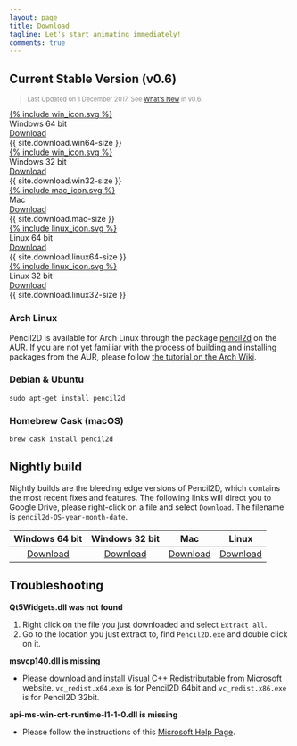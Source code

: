 ```yaml
---
layout: page
title: Download
tagline: Let's start animating immediately! 
comments: true
---
```


## Current Stable Version (v0.6)

<blockquote style="color:#898989;font-size:0.8em">
Last Updated on 1 December 2017. See  
<a href="/2017/12/introducing-pencil2d-0.6.html">What's New</a> in v0.6.
</blockquote>

<div class="download-tiles">
<div></div>
<div class="download-tile">
  <a href="{{ site.download.win64 }}">
    {% include win_icon.svg %} 
  </a><br>
  Windows 64 bit <br>
  <a href="{{ site.download.win64 }}">Download</a>
  <div class="download-size">{{ site.download.win64-size }}</div>
</div>

<div class="download-tile">
  <a href="{{ site.download.win32 }}">
    {% include win_icon.svg %}
  </a><br>
  Windows 32 bit <br>
  <a href="{{ site.download.win32 }}">Download</a>
  <div class="download-size">{{ site.download.win32-size }}</div>
</div>

<div class="download-tile">
  <a href="{{ site.download.mac }}">
    {% include mac_icon.svg %}
  </a><br>
  Mac <br>
  <a href="{{ site.download.mac }}">Download</a>
  <div class="download-size">{{ site.download.mac-size }}</div>
</div>

<div class="download-tile">
  <a href="{{ site.download.linux64 }}">
    {% include linux_icon.svg %}
  </a><br>
  Linux 64 bit<br>
  <a href="{{ site.download.linux64 }}">Download</a>
  <div class="download-size">{{ site.download.linux64-size }}</div>
</div>

<div class="download-tile">
  <a href="{{ site.download.linux32 }}">
    {% include linux_icon.svg %}
  </a><br>
  Linux 32 bit<br>
  <a href="{{ site.download.linux32 }}">Download</a>
  <div class="download-size">{{ site.download.linux32-size }}</div>
</div>

</div>
<div style="clear:both"></div>


### Arch Linux

Pencil2D is available for Arch Linux through the package [pencil2d](https://aur.archlinux.org/packages/pencil2d) on the AUR. If you are not yet familiar with the process of building and installing packages from the AUR, please follow [the tutorial on the Arch Wiki](https://wiki.archlinux.org/index.php/Arch_User_Repository#Installing_packages).

### Debian & Ubuntu

```
sudo apt-get install pencil2d
```

### Homebrew Cask (macOS)

```
brew cask install pencil2d
```

## Nightly build <a name="nightlybuild"></a>

Nightly builds are the bleeding edge versions of Pencil2D, which contains the most recent fixes and features. The following links will direct you to Google Drive, please right-click on a file and select `Download`. The filename is `pencil2d-OS-year-month-date`.

| Windows 64 bit   | Windows 32 bit    | Mac             | Linux             |
| :--------------: | :---------------: | :-------------: | :---------------: |
| [Download][0]    | [Download][1]     | [Download][2]   | [Download][3]     |

[0]: https://goo.gl/5pZXED
[1]: https://goo.gl/0rbHu6
[2]: https://goo.gl/PXsLCI
[3]: https://goo.gl/NQuJYr

## Troubleshooting

**Qt5Widgets.dll was not found**

1. Right click on the file you just downloaded and select `Extract all`.
2. Go to the location you just extract to, find `Pencil2D.exe` and double click on it.

**msvcp140.dll is missing**

- Please download and install [Visual C++ Redistributable](https://www.microsoft.com/en-us/download/details.aspx?id=48145) from Microsoft website. `vc_redist.x64.exe` is for Pencil2D 64bit and `vc_redist.x86.exe` is for Pencil2D 32bit.

**api-ms-win-crt-runtime-l1-1-0.dll is missing**

- Please follow the instructions of this [Microsoft Help Page](https://support.microsoft.com/en-us/help/2999226/update-for-universal-c-runtime-in-windows).


